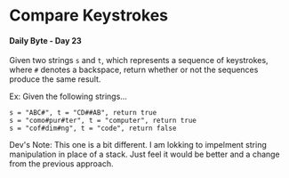# Compare Keystrokes
#### Daily Byte - Day 23

Given two strings `s` and `t`, which represents a sequence of keystrokes, where `#` denotes a backspace, return whether or not the sequences produce the same result.

Ex: Given the following strings...
```
s = "ABC#", t = "CD##AB", return true
s = "como#pur#ter", t = "computer", return true
s = "cof#dim#ng", t = "code", return false
```

Dev's Note:
This one is a bit different. I am lokking to impelment string manipulation in place of a stack. Just feel it would be better and a change from the previous approach.